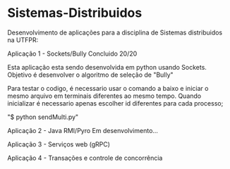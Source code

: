 # Sistemas-Distribuidos

Desenvolvimento de aplicações para a disciplina de Sistemas distribuidos na UTFPR:

Aplicação 1 - Sockets/Bully
Concluido 20/20

Esta aplicação esta sendo desenvolvida em python usando Sockets.
Objetivo é desenvolver o algoritmo de seleção de "Bully"

Para testar o codigo, é necessario usar o comando a baixo e iniciar o mesmo arquivo em terminais diferentes ao mesmo tempo. Quando inicializar é necessario apenas escolher id diferentes para cada processo;

"$ python sendMulti.py"

Aplicação 2 - Java RMI/Pyro
Em desenvolvimento...

Aplicação 3 - Serviços web (gRPC)

Aplicação 4 - Transações e controle de concorrência
